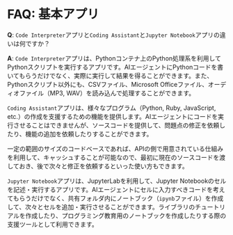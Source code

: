 # FAQ: 基本アプリ

**Q**: `Code Interpreter`アプリと`Coding Assistant`と`Jupyter Notebook`アプリの違いは何ですか？

**A**: `Code Interpreter`アプリは、Pythonコンテナ上のPython処理系を利用してPythonスクリプトを実行するアプリです。AIエージェントにPythonコードを書いてもらうだけでなく、実際に実行して結果を得ることができます。また、Pythonスクリプト以外にも、CSVファイル、Microsoft Officeファイル、オーディオファイル（MP3, WAV）を読み込んで処理することができます。

`Coding Assistant`アプリは、様々なプログラム（Python, Ruby, JavaScript, etc.）の作成を支援するための機能を提供します。AIエージェントにコードを実行させることはできませんが、ソースコードを提供して、問題点の修正を依頼したり、機能の追加を依頼したりすることができます。

一定の範囲のサイズのコードベースであれば、APIの側で用意されている仕組みを利用して、キャッシュすることが可能なので、最初に現在のソースコードを渡しておき、後で次々と修正を依頼するといった使い方もできます。

`Jupyter Notebook`アプリは、JupyterLabを利用して、Jupyter Notebookのセルを記述・実行するアプリです。AIエージェントにセルに入力すべきコードを考えてもらうだけでなく、共有フォルダ内にノートブック（`ipynb`ファイル）を作成して、次々とセルを追加・実行させることができます。ライブラリのチュートリアルを作成したり、プログラミング教育用のノートブックを作成したりする際の支援ツールとして利用できます。
